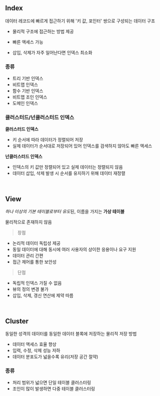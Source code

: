 ## Index

데이터 레코드에 빠르게 접근하기 위해 '키 값, 포인터' 쌍으로 구성되는 데이터 구조

- 물리적 구조에 접근하는 방법 제공

- 빠른 액세스 가능

- 삽입, 삭제가 자주 일어난다면 인덱스 최소화


### 종류

- 트리 기반 인덱스
- 비트맵 인덱스
- 함수 기반 인덱스
- 비트맵 조인 인덱스
- 도메인 인덱스

### 클러스터드/넌클러스터드 인덱스

**클러스터드 인덱스**
- 키 순서에 따라 데이터가 정렬되어 저장
- 실제 데이터가 순서대로 저장되어 있어 인덱스를 검색하지 않아도 빠른 액세스

**넌클러스터드 인덱스**
- 인덱스의 키 값만 정렬되어 있고 실제 데이터는 정렬되지 않음
- 데이터 삽입, 삭제 발생 시 순서를 유지하기 위해 데이터 재정렬

<br/>

## View

*하나 이상의 기본 테이블로부터 유도*된, 이름을 가지는 **가상 테이블**

물리적으로 존재하지 않음

> 장점

- 논리적 데이터 독립성 제공
- 동일 데이터에 대해 동시에 여러 사용자의 상이한 응용이나 요구 지원
- 데이터 관리 간편
- 접근 제어를 통한 보안성

> 단점

- 독립적 인덱스 가질 수 없음
- 뷰의 정의 변경 불가
- 삽입, 삭제, 갱신 연산에 제약 따름

<br/>

## Cluster

동일한 성격의 데이터를 동일한 데이터 블록에 저장하는 물리적 저장 방법

- 데이터 액세스 효율 향상
- 입력, 수정, 삭제 성능 저하
- 데이터 분포도가 넓을수록 유리(저장 공간 절약)

### 종류

- 처리 범위가 넓으면 단일 테이블 클러스터링
- 조인이 많이 발생하면 다중 테이블 클러스터링